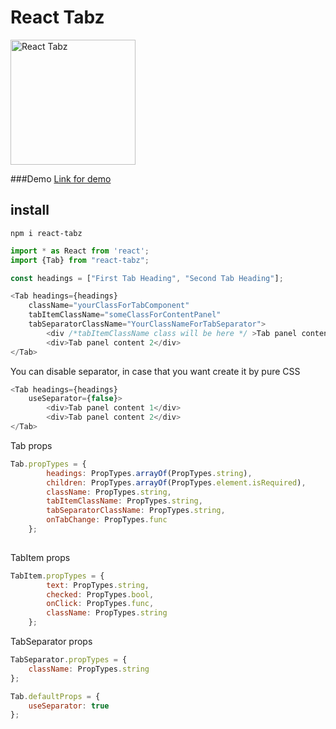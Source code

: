 # React Tabz

<img width="200" alt="React Tabz" src="https://user-images.githubusercontent.com/26111842/55259878-2d804180-5267-11e9-9129-c69ade927066.png">

###Demo
[Link for demo](https://react-tabz-demo.herokuapp.com/)

## install
`npm i react-tabz`

```javascript
import * as React from 'react';
import {Tab} from "react-tabz";

const headings = ["First Tab Heading", "Second Tab Heading"];

<Tab headings={headings}
    className="yourClassForTabComponent"
    tabItemClassName="someClassForContentPanel"
    tabSeparatorClassName="YourClassNameForTabSeparator">
        <div /*tabItemClassName class will be here */ >Tab panel content 1</div>
        <div>Tab panel content 2</div>
</Tab>
```

You can disable separator, in case that you want create it by pure CSS

```javascript
<Tab headings={headings}
    useSeparator={false}>
        <div>Tab panel content 1</div>
        <div>Tab panel content 2</div>
</Tab>
```
Tab props
```javascript
Tab.propTypes = {
        headings: PropTypes.arrayOf(PropTypes.string),
        children: PropTypes.arrayOf(PropTypes.element.isRequired),
        className: PropTypes.string,
        tabItemClassName: PropTypes.string,
        tabSeparatorClassName: PropTypes.string,
        onTabChange: PropTypes.func
    };
    
```    
TabItem props
```javascript
TabItem.propTypes = {
        text: PropTypes.string,
        checked: PropTypes.bool,
        onClick: PropTypes.func,
        className: PropTypes.string
    };
```    
TabSeparator props
```javascript
TabSeparator.propTypes = {
    className: PropTypes.string
};

Tab.defaultProps = {
    useSeparator: true
};
```
